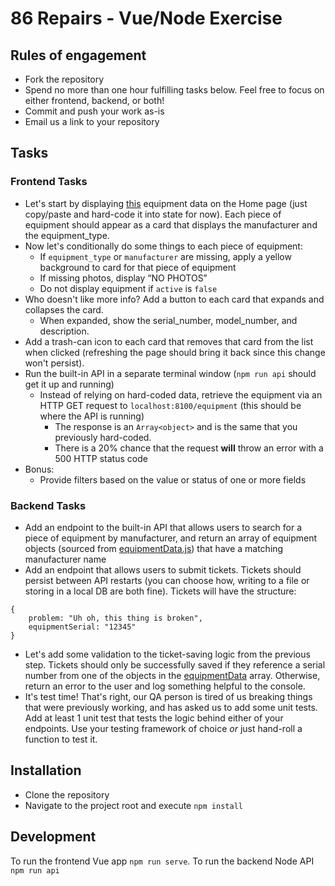 # 86 Repairs - Vue/Node Exercise

## Rules of engagement

* Fork the repository
* Spend no more than one hour fulfilling tasks below. Feel free to focus on either frontend, backend, or both!
* Commit and push your work as-is
* Email us a link to your repository 

## Tasks

### Frontend Tasks
* Let's start by displaying [this](api/equipmentData.js) equipment data on the Home page (just copy/paste and hard-code it into state for now). Each piece of equipment should appear as a card that displays the manufacturer and the equipment_type.
* Now let's conditionally do some things to each piece of equipment:
    * If `equipment_type` or `manufacturer` are missing, apply a yellow background to card for that piece of equipment 
    * If missing photos, display “NO PHOTOS”
    * Do not display equipment if `active` is `false`
* Who doesn't like more info? Add a button to each card that expands and collapses the card. 
  * When expanded, show the serial_number, model_number, and description. 
* Add a trash-can icon to each card that removes that card from the list when clicked (refreshing the page should bring it back since this change won't persist). 
* Run the built-in API in a separate terminal window (`npm run api` should get it up and running)
    * Instead of relying on hard-coded data, retrieve the equipment via an HTTP GET request to `localhost:8100/equipment` (this should be where the API is running)
        * The response is an `Array<object>` and is the same that you previously hard-coded.
        * There is a 20% chance that the request **will** throw an error with a 500 HTTP status code
* Bonus:
    * Provide filters based on the value or status of one or more fields

### Backend Tasks
* Add an endpoint to the built-in API that allows users to search for a piece of equipment by manufacturer, and return an array of equipment objects (sourced from [equipmentData.js](api/equipmentData.js)) that have a matching manufacturer name
* Add an endpoint that allows users to submit tickets. Tickets should persist between API restarts (you can choose how, writing to a file or storing in a local DB are both fine). Tickets will have the structure:
```
{
    problem: "Uh oh, this thing is broken",
    equipmentSerial: "12345"
}
```
* Let's add some validation to the ticket-saving logic from the previous step. Tickets should only be successfully saved if they reference a serial number from one of the objects in the [equipmentData](api/equipmentData.js) array. Otherwise, return an error to the user and log something helpful to the console.
* It's test time! That's right, our QA person is tired of us breaking things that were previously working, and has asked us to add some unit tests. Add at least 1 unit test that tests the logic behind either of your endpoints. Use your testing framework of choice *or* just hand-roll a function to test it.

## Installation

* Clone the repository
* Navigate to the project root and execute `npm install`

## Development

To run the frontend Vue app `npm run serve`.
To run the backend Node API `npm run api`
